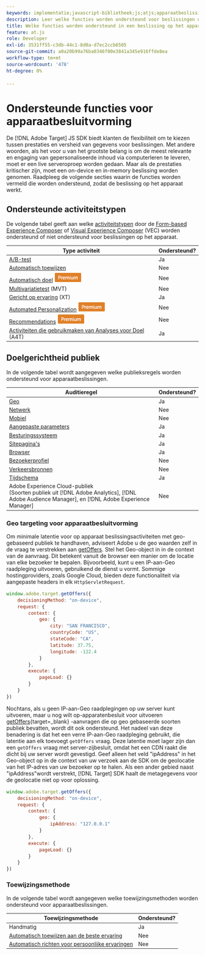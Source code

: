 ```yaml
---
keywords: implementatie;javascript-bibliotheek;js;atjs;apparaatbeslissingen;apparaatbeslissingen;ondersteunde functies
description: Leer welke functies worden ondersteund voor beslissingen op het apparaat.
title: Welke functies worden ondersteund in een beslissing op het apparaat
feature: at.js
role: Developer
exl-id: 3531ff55-c3db-44c1-8d0a-d7ec2ccb6505
source-git-commit: a0a20b99a76ba0346f00e3841a345e916ffde8ea
workflow-type: tm+mt
source-wordcount: '478'
ht-degree: 0%

---
```


# Ondersteunde functies voor apparaatbesluitvorming

De [!DNL Adobe Target] JS SDK biedt klanten de flexibiliteit om te kiezen tussen prestaties en versheid van gegevens voor beslissingen. Met andere woorden, als het voor u van het grootste belang is om de meest relevante en engaging van gepersonaliseerde inhoud via computerleren te leveren, moet er een live serveroproep worden gedaan. Maar als de prestaties kritischer zijn, moet een on-device en in-memory beslissing worden genomen. Raadpleeg de volgende secties waarin de functies worden vermeld die worden ondersteund, zodat de beslissing op het apparaat werkt.

## Ondersteunde activiteitstypen

De volgende tabel geeft aan welke [activiteitstypen](/help/main/c-activities/target-activities-guide.md) door de [Form-based Experience Composer](/help/main/c-experiences/form-experience-composer.md) of [Visual Experience Composer](/help/main/c-experiences/c-visual-experience-composer/visual-experience-composer.md) (VEC) worden ondersteund of niet ondersteund voor beslissingen op het apparaat.

| Type activiteit | Ondersteund? |
| --- | --- |
| [A/B-test](/help/main/c-activities/t-test-ab/test-ab.md) | Ja |
| [Automatisch toewijzen](/help/main/c-activities/automated-traffic-allocation/automated-traffic-allocation.md) | Nee |
| [Automatisch doel](/help/main/c-activities/auto-target/auto-target-to-optimize.md) ![Premium](/help/main/assets/premium.png) | Nee |
| [Multivariatietest](/help/main/c-activities/c-multivariate-testing/multivariate-testing.md) (MVT) | Nee |
| [Gericht op ervaring](/help/main/c-activities/t-experience-target/experience-target.md) (XT) | Ja |
| [Automated Personalization](/help/main/c-activities/t-automated-personalization/automated-personalization.md) ![Premium](/help/main/assets/premium.png) | Nee |
| [Recommendations](/help/main/c-recommendations/recommendations.md) ![Premium](/help/main/assets/premium.png) | Nee |
| [Activiteiten die gebruikmaken van Analyses voor Doel](/help/main/c-integrating-target-with-mac/a4t/a4t.md) (A4T) | Ja |

## Doelgerichtheid publiek

In de volgende tabel wordt aangegeven welke publieksregels worden ondersteund voor apparaatbeslissingen.

| Auditieregel | Ondersteund? |
| --- | --- |
| [Geo](/help/main/c-target/c-audiences/c-target-rules/geo.md) | Ja |
| [Netwerk](/help/main/c-target/c-audiences/c-target-rules/network.md) | Nee |
| [Mobiel](/help/main/c-target/c-audiences/c-target-rules/mobile.md) | Nee |
| [Aangepaste parameters](/help/main/c-target/c-audiences/c-target-rules/custom-parameters.md) | Ja |
| [Besturingssysteem](/help/main/c-target/c-audiences/c-target-rules/operating-system.md) | Ja |
| [Sitepagina&#39;s](/help/main/c-target/c-audiences/c-target-rules/site-pages.md) | Ja |
| [Browser](/help/main/c-target/c-audiences/c-target-rules/browser.md) | Ja |
| [Bezoekerprofiel](/help/main/c-target/c-audiences/c-target-rules/visitor-profile.md) | Nee |
| [Verkeersbronnen](/help/main/c-target/c-audiences/c-target-rules/traffic-sources.md) | Nee |
| [Tijdschema](/help/main/c-target/c-audiences/c-target-rules/time-frame.md) | Ja |
| Adobe Experience Cloud-publiek<br>(Soorten publiek uit [!DNL Adobe Analytics], [!DNL Adobe Audience Manager], en [!DNL Adobe Experience Manager] | Nee |

### Geo targeting voor apparaatbesluitvorming

Om minimale latentie voor op apparaat beslissingsactiviteiten met geo-gebaseerd publiek te handhaven, adviseert Adobe u de geo waarden zelf in de vraag te verstrekken aan [getOffers](https://developer.adobe.com/target/implement/client-side/atjs/atjs-functions/adobe-target-getoffers-atjs-2/). Stel het Geo-object in in de context van de aanvraag. Dit betekent vanuit de browser een manier om de locatie van elke bezoeker te bepalen. Bijvoorbeeld, kunt u een IP-aan-Geo raadpleging uitvoeren, gebruikend de dienst u vormt. Sommige hostingproviders, zoals Google Cloud, bieden deze functionaliteit via aangepaste headers in elk `HttpServletRequest`.

```javascript
window.adobe.target.getOffers({ 
	decisioningMethod: "on-device", 
	request: { 
		context: { 
			geo: { 
				city: "SAN FRANCISCO", 
				countryCode: "US", 
				stateCode: "CA", 
				latitude: 37.75, 
				longitude: -122.4 
			} 
		}, 
		execute: { 
			pageLoad: {} 
		} 
	} 
})
```

Nochtans, als u geen IP-aan-Geo raadplegingen op uw server kunt uitvoeren, maar u nog wilt op-apparatenbesluit voor uitvoeren [getOffers](https://developer.adobe.com/target/implement/client-side/atjs/atjs-functions/adobe-target-getoffers-atjs-2/){target=_blank} -aanvragen die op geo gebaseerde soorten publiek bevatten, wordt dit ook ondersteund. Het nadeel van deze benadering is dat het een verre IP-aan-Geo raadpleging gebruikt, die latentie aan elk toevoegt `getOffers` vraag. Deze latentie moet lager zijn dan een `getOffers` vraag met server-zijbesluit, omdat het een CDN raakt die dicht bij uw server wordt gevestigd. Geef alleen het veld &quot;ipAddress&quot; in het Geo-object op in de context van uw verzoek aan de SDK om de geolocatie van het IP-adres van uw bezoeker op te halen. Als een ander gebied naast &quot;ipAddress&quot;wordt verstrekt, [!DNL Target] SDK haalt de metagegevens voor de geolocatie niet op voor oplossing.

```javascript
window.adobe.target.getOffers({ 
	decisioningMethod: "on-device", 
	request: { 
		context: { 
			geo: { 
				ipAddress: "127.0.0.1" 
			} 
		}, 
		execute: { 
			pageLoad: {} 
		} 
	} 
})
```

### Toewijzingsmethode

In de volgende tabel wordt aangegeven welke toewijzingsmethoden worden ondersteund voor apparaatbeslissingen.

| Toewijzingsmethode | Ondersteund? |
| --- | --- |
| Handmatig | Ja |
| [Automatisch toewijzen aan de beste ervaring](/help/main/c-activities/automated-traffic-allocation/automated-traffic-allocation.md) | Nee |
| [Automatisch richten voor persoonlijke ervaringen](/help/main/c-activities/auto-target/auto-target-to-optimize.md) | Nee |
